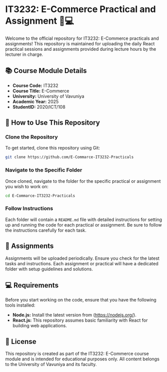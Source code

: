 # IT3232: E-Commerce Practical and Assignment 🛒💻

Welcome to the official repository for IT3232: E-Commerce practicals and assignments! This repository is maintained for uploading the daily React practical sessions and assignments provided during lecture hours by the lecturer in charge.

## 📚 Course Module Details

- **Course Code:** IT3232
- **Course Title:** E-Commerce
- **University:** University of Vavuniya
- **Academic Year:** 2025
- **StudentID:** 2020/ICT/108

## 🔧 How to Use This Repository

### Clone the Repository

To get started, clone this repository using Git:

```bash
git clone https://github.com/E-Commarce-IT3232-Practicals
```

### Navigate to the Specific Folder

Once cloned, navigate to the folder for the specific practical or assignment you wish to work on:

```bash
cd E-Commarce-IT3232-Practicals
```

### Follow Instructions

Each folder will contain a `README.md` file with detailed instructions for setting up and running the code for each practical or assignment. Be sure to follow the instructions carefully for each task.

## 📁 Assignments

Assignments will be uploaded periodically. Ensure you check for the latest tasks and instructions. Each assignment or practical will have a dedicated folder with setup guidelines and solutions.

## 💻 Requirements

Before you start working on the code, ensure that you have the following tools installed:

- **Node.js:** Install the latest version from (https://nodejs.org/).
- **React.js:** This repository assumes basic familiarity with React for building web applications.

## 📝 License

This repository is created as part of the IT3232: E-Commerce course module and is intended for educational purposes only. All content belongs to the University of Vavuniya and its faculty.